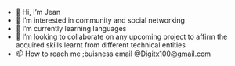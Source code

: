 - 👋 Hi, I’m Jean
- 👀 I’m interested in community and social networking 
- 🌱 I’m currently learning languages
- 💞️ I’m looking to collaborate on any upcoming project to affirm the acquired skills learnt from different technical entities 
- 📫 How to reach me ;buisness email @Digitx100@gmail.com 

<!---
TSPON22/TSPON22 is a ✨ special ✨ repository because its `README.md` (this file) appears on your GitHub profile.
You can click the Preview link to take a look at your changes.
--->
